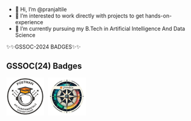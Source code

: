 - 👋 Hi, I’m @pranjaltile
- 👀 I’m interested to work directly with projects to get hands-on-experience
- 🌱 I’m currently pursuing my B.Tech in Artificial Intelligence And Data Science


<!---
pranjaltile/pranjaltile is a ✨ special ✨ repository because its `README.md` (this file) appears on your GitHub profile.
You can click the Preview link to take a look at your changes.
--->

✨✨GSSOC-2024 BADGES✨✨
## GSSOC(24) Badges 
<div style='display:flex; align-items:center; gap: 10px;' align='center'>
<img src="https://raw.githubusercontent.com/girlscript/gssoc-website-new/main/public/badges/postman.png" width="100px" height="100px" />
  <img src="https://github.com/girlscript/gssoc-website-new/blob/main/public/badges/1.png" width="100px" height="100px" />
</div>
